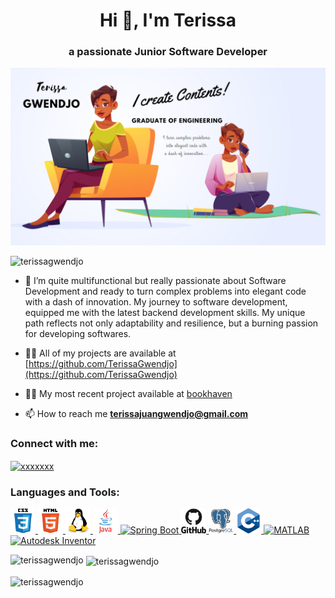 <h1 align="center">Hi 👋, I'm Terissa</h1>
<h3 align="center">a passionate Junior Software Developer </h3>

![Terissa](./terissa.png)

<p align="left"> <img src="https://komarev.com/ghpvc/?username=terissagwendjo&label=Profile%20views&color=0e75b6&style=flat" alt="terissagwendjo" /> </p>

- 🌱 I’m quite multifunctional but really passionate about Software Development and ready to turn complex problems into elegant code with a dash of innovation. My journey to software development, equipped me with the latest backend development skills. My unique path reflects not only adaptability and resilience, but a burning passion for developing softwares.

- 👨‍💻 All of my projects are available at [https://github.com/TerissaGwendjo](https://github.com/TerissaGwendjo)
- 👨‍💻 My most recent project available at [bookhaven](https://bookhaven-5x91.onrender.com/)

- 📫 How to reach me **terissajuangwendjo@gmail.com**

<h3 align="left">Connect with me:</h3>
<p align="left">
<a href="https://linkedin.com/in/terissa-gwendjo-6b935a30a" target="blank"><img align="center" src="https://raw.githubusercontent.com/rahuldkjain/github-profile-readme-generator/master/src/images/icons/Social/linked-in-alt.svg" alt="xxxxxxx" height="30" width="40" /></a>


<h3 align="left">Languages and Tools:</h3>
<p align="left">
  <a href="https://www.w3schools.com/css/" target="_blank" rel="noreferrer">
    <img src="https://raw.githubusercontent.com/devicons/devicon/master/icons/css3/css3-original-wordmark.svg" alt="CSS3" width="40" height="40"/>
  </a>
  <a href="https://www.w3.org/html/" target="_blank" rel="noreferrer">
    <img src="https://raw.githubusercontent.com/devicons/devicon/master/icons/html5/html5-original-wordmark.svg" alt="HTML5" width="40" height="40"/>
  </a>
  <a href="https://www.linux.org/" target="_blank" rel="noreferrer">
    <img src="https://raw.githubusercontent.com/devicons/devicon/master/icons/linux/linux-original.svg" alt="Linux" width="40" height="40"/>
  </a>
  <a href="https://www.java.com/" target="_blank" rel="noreferrer">
    <img src="https://raw.githubusercontent.com/devicons/devicon/master/icons/java/java-original-wordmark.svg" alt="Java" width="40" height="40"/>
  </a>
  <a href="https://spring.io/projects/spring-boot" target="_blank" rel="noreferrer">
    <img src="https://www.vectorlogo.zone/logos/springio/springio-icon.svg" alt="Spring Boot" width="40" height="40"/>
  </a>
  <a href="https://github.com/" target="_blank" rel="noreferrer">
    <img src="https://raw.githubusercontent.com/devicons/devicon/master/icons/github/github-original-wordmark.svg" alt="GitHub" width="40" height="40"/>
  </a>
  <a href="https://www.postgresql.org/" target="_blank" rel="noreferrer">
    <img src="https://raw.githubusercontent.com/devicons/devicon/master/icons/postgresql/postgresql-original-wordmark.svg" alt="PostgreSQL" width="40" height="40"/>
  </a>
  <a href="https://isocpp.org/" target="_blank" rel="noreferrer">
    <img src="https://raw.githubusercontent.com/devicons/devicon/master/icons/cplusplus/cplusplus-original.svg" alt="C++" width="40" height="40"/>
  </a>
  <a href="https://www.mathworks.com/" target="_blank" rel="noreferrer">
    <img src="https://upload.wikimedia.org/wikipedia/commons/2/21/Matlab_Logo.png" alt="MATLAB" width="40" height="40"/>
 <a href="https://www.autodesk.com/products/inventor/" target="_blank" rel="noreferrer">
    <img src="https://upload.wikimedia.org/wikipedia/commons/2/23/Autodesk_Logo.png" alt="Autodesk Inventor" width="40" height="40"/>
  </a>
   
</p>

<p><img align="left" src="https://github-readme-stats.vercel.app/api/top-langs?username=terissagwendjo&show_icons=true&locale=en&layout=compact" alt="terissagwendjo" /></p>

<p>&nbsp;<img align="center" src="https://github-readme-stats.vercel.app/api?username=terissagwendjo&show_icons=true&locale=en" alt="terissagwendjo" /></p>

<p><img align="center" src="https://github-readme-streak-stats.herokuapp.com/?user=terissagwendjo&" alt="terissagwendjo" /></p>

